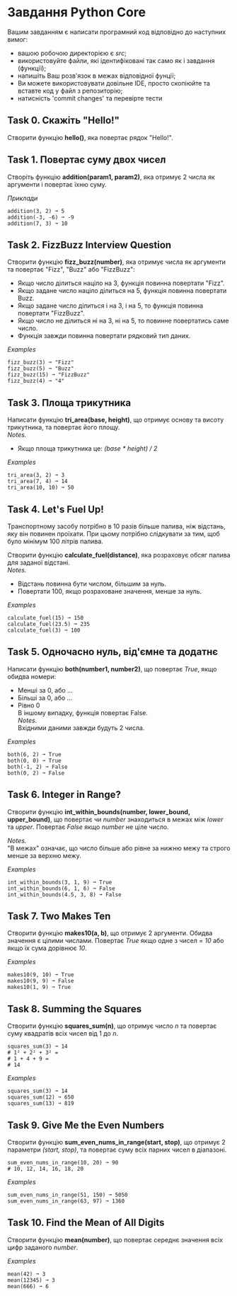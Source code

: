 # Завдання Python Core
Вашим завданням є написати програмний код відповідно до наступних вимог:
- вашою робочою директорією є *src*;
- використовуйте файли, які ідентифіковані так само як і завдання (функції); 
- напишіть Ваш розв'язок в межах відповідної фунції;
- Ви можете використовувати довільне IDE, просто скопіюйте та вставте код у файл з репозиторію;
- натисність 'commit changes' та перевірте тести

## Task 0. Скажіть "Hello!"
Створити функцію **hello()**, яка повертає рядок "Hello!".

## Task 1. Повертає суму двох чисел
Створіть функцію **addition(param1, param2)**, яка отримує 2 числа як аргументи і повертає їхню суму.  

*Приклади*
```plaintext
addition(3, 2) ➞ 5
addition(-3, -6) ➞ -9
addition(7, 3) ➞ 10
```
    
## Task 2. FizzBuzz Interview Question
Створити функцію **fizz_buzz(number)**, яка отримує числа як аргументи та повертає "Fizz", "Buzz" або "FizzBuzz":
- Якщо число ділиться націло на 3, функція повинна повертати "Fizz".
- Якщо задане число націло ділиться на 5, функція повинна повертати Buzz.
- Якщо задане число ділиться і на 3, і на 5, то функція повинна повертати "FizzBuzz".
- Якщо число не ділиться ні на 3, ні на 5, то повинне повертатись саме число.
- Функція завжди повинна повертати рядковий тип даних.

*Examples*
```plaintext
fizz_buzz(3) ➞ "Fizz"
fizz_buzz(5) ➞ "Buzz"
fizz_buzz(15) ➞ "FizzBuzz"
fizz_buzz(4) ➞ "4"
```
    
## Task 3. Площа трикутника
Написати функцію **tri_area(base, height)**, що отримує основу та висоту трикутника, та повертає його площу.  
*Notes.*
- Якщо площа трикутника це: *(base * height) / 2*

*Examples*
```plaintext
tri_area(3, 2) ➞ 3
tri_area(7, 4) ➞ 14
tri_area(10, 10) ➞ 50
```
    
## Task 4. Let's Fuel Up!
Транспортному засобу потрібно в 10 разів більше палива, ніж відстань, яку він повинен проїхати. 
При цьому потрібно слідкувати за тим, щоб було мінімум 100 літрів палива.

Створити функцію **calculate_fuel(distance)**, яка розраховує обсяг палива для заданої відстані.  
*Notes.*  
- Відстань повинна бути числом, більшим за нуль.
- Повертати 100, якщо розраховане значення, менше за нуль.

*Examples*
```plaintext
calculate_fuel(15) ➞ 150
calculate_fuel(23.5) ➞ 235
calculate_fuel(3) ➞ 100
```

## Task 5. Одночасно нуль, від'ємне та додатнє
Написати функцію **both(number1, number2)**, що повертає *True*, якщо обидва номери:
- Менші за 0, або ...
- Більші за 0, або ...
- Рівно 0  
В іншому випадку, функція повертає False.  
*Notes.*  
Вхідними даними завжди будуть 2 числа.

*Examples*
```plaintext
both(6, 2) ➞ True
both(0, 0) ➞ True
both(-1, 2) ➞ False
both(0, 2) ➞ False
```

## Task 6. Integer in Range?
Створити функцію **int_within_bounds(number, lower_bound, upper_bound)**, 
що повертає чи *number* знаходиться в межах між *lower* та *upper*. 
Повертає *False* якщо *number* не ціле число.  

*Notes.*  
"В межах" означає, що число більше або рівне за нижню межу та строго менше за верхню межу.

*Examples*
```plaintext
int_within_bounds(3, 1, 9) ➞ True
int_within_bounds(6, 1, 6) ➞ False
int_within_bounds(4.5, 3, 8) ➞ False
```

## Task 7. Two Makes Ten
Створити функцію **makes10(a, b)**, що отримує 2 аргументи. Обидва значення є цілими числами.
Повертає *True* якщо одне з чисел = *10* або якщо їх сума дорівнює *10*.

*Examples*
```plaintext
makes10(9, 10) ➞ True
makes10(9, 9) ➞ False
makes10(1, 9) ➞ True
```

## Task 8. Summing the Squares
Створити функцію **squares_sum(n)**, що отримує число *n* та повертає суму квадратів всіх чисел від 1 до *n*.
```plaintext
squares_sum(3) ➞ 14
# 1² + 2² + 3² =
# 1 + 4 + 9 =
# 14
```

*Examples*
```plaintext
squares_sum(3) ➞ 14
squares_sum(12) ➞ 650
squares_sum(13) ➞ 819
```

## Task 9. Give Me the Even Numbers
Створити функцію **sum_even_nums_in_range(start, stop)**, що отримує 2 параметри *(start, stop)*, та повертає суму всіх парних чисел в діапазоні.
```plaintext
sum_even_nums_in_range(10, 20) ➞ 90
# 10, 12, 14, 16, 18, 20
```
*Examples*
```plaintext
sum_even_nums_in_range(51, 150) ➞ 5050
sum_even_nums_in_range(63, 97) ➞ 1360
```

## Task 10. Find the Mean of All Digits
Створити функцію **mean(number)**, що повертає середнє значення всіх цифр заданого *number*.

*Examples*
```plaintext
mean(42) ➞ 3
mean(12345) ➞ 3
mean(666) ➞ 6
```


